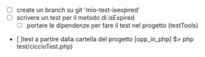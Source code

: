 
- [ ] create un branch su git 'mio-test-isexpired'
- [ ] scrivere un test per il metodo di isExpired
    - [ ] portare le dipendenze per fare il test nel progetto (testTools)
- [ ]test a partire dalla cartella del progetto [opp_in_php] $> php test/ciccioTest.php)
